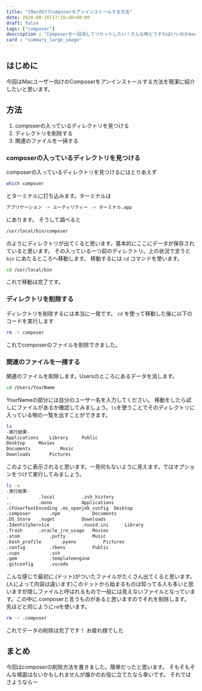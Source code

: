 ```yaml
---
title: "[Mac向け]Composerをアンインストールする方法"
date: 2020-08-16T17:19:40+09:00
draft: false
tags: ["composer"]
description : "Composerを一回消してリセットしたい！そんな時どうすればいいのかmac向けに解説"
card : "summary_large_image"
---
```

## はじめに
今回はMacユーザー向けのComposerをアンインストールする方法を簡潔に紹介したいと思います。
## 方法
1. composerの入っているディレクトリを見つける
2. ディレクトリを削除する
3. 関連のファイルを一掃する
### composerの入っているディレクトリを見つける
composerの入っているディレクトリを見つけるにはとりあえず
```bash
which composer
```
とターミナルに打ち込みます。ターミナルは
```bash
アプリケーション -> ユーティリティー -> ターミナル.app
```
にあります。
そうして調べると
```bash
/usr/local/bin/composer
```
のようにディレクトリが出てくると思います。基本的にここにデータが保存されていると思います。
その入っている一つ前のディレクトリ。上の状況で言うと ```bin``` にあたるところへ移動します。
移動するには ```cd``` コマンドを使います。
```bash
cd /usr/local/bin
```
これで移動は完了です。
### ディレクトリを削除する
ディレクトリを削除するには本当に一発です。
```cd``` を使って移動した後に以下のコードを実行します
```bash
rm -r composer
```
これでcomposerのファイルを削除できました。
### 関連のファイルを一掃する
関連のファイルを削除します。Usersのところにあるデータを消します。
```bash
cd /Users/YourName
```
YourNameの部分には自分のユーザー名を入力してください。
移動をしたら試しにファイルがあるか確認してみましょう。```ls```を使うことでそのディレクトリに入っている物の一覧を出すことができます。
```bash
ls
-実行結果-
Applications	Library		Public
Desktop		Movies
Documents			Music
Downloads		Pictures
```
このように表示されると思います。一見何もないように見えます。ではオプションをつけて実行してみましょう。
```bash
ls -a
-実行結果-
.			.local			.zsh_history
..			.mono			Applications
.CFUserTextEncoding	.ms_openjdk_config	Desktop
.composer		.npm			Documents
.DS_Store	.nuget			Downloads
.IdentityService			.nuuid.ini		Library
.Trash		.oracle_jre_usage	Movies
.atom			.putty			Music
.bash_profile		.pyenv			Pictures
.config			.rbenv			Public
.cups			.ssh
.gem			.templateengine
.gitconfig		.vscode
```
こんな感じで最初に.(ドット)がついたファイルがたくさん出てくると思います。(人によって内容は違います)このドットから始まるものは知ってる人も多いと思いますが隠しファイルと呼ばれるもので一般には見えないファイルとなっています。この中に.composerと言うものがあると思いますのでそれを削除します。
先ほどと同じように```rm```を使います。
```bash
rm -r .composer
```
これでデータの削除は完了です！
お疲れ様でした
## まとめ
今回はcomposerの削除方法を書きました。簡単だったと思います。
そもそもそんな場面はないかもしれませんが誰かのお役に立てたなら幸いです。
それではさようならー

